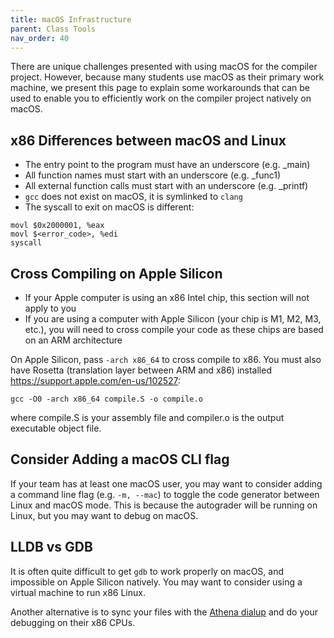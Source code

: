 ```yaml
---
title: macOS Infrastructure
parent: Class Tools
nav_order: 40
---
```

There are unique challenges presented with using macOS for the compiler project. However, because many students use macOS as their primary work machine, we present this page to explain some workarounds that can be used to enable you to efficiently work on the compiler project natively on macOS.
## x86 Differences between macOS and Linux
- The entry point to the program must have an underscore (e.g. _main)
- All function names must start with an underscore (e.g. _func1)
- All external function calls must start with an underscore (e.g. _printf)
- `gcc` does not exist on macOS, it is symlinked to `clang`
- The syscall to exit on macOS is different:

```
movl $0x2000001, %eax
movl $<error_code>, %edi
syscall
```
## Cross Compiling on Apple Silicon

- If your Apple computer is using an x86 Intel chip, this section will not apply to you
- If you are using a computer with Apple Silicon (your chip is M1, M2, M3, etc.), you will need to cross compile your code as these chips are based on an ARM architecture

On Apple Silicon, pass `-arch x86_64` to cross compile to x86. 
You must also have Rosetta (translation layer between ARM and x86) installed https://support.apple.com/en-us/102527:

```
gcc -O0 -arch x86_64 compile.S -o compile.o
```
where compile.S is your assembly file and compiler.o is the output executable object file.
## Consider Adding a macOS CLI flag

If your team has at least one macOS user, you may want to consider adding a command line flag (e.g. `-m, --mac`) to toggle the code generator between Linux and macOS mode. This is because the autograder will be running on Linux, but you may want to debug on macOS.
## LLDB vs GDB
It is often quite difficult to get `gdb` to work properly on macOS, and impossible on Apple Silicon natively. You may want to consider using a virtual machine to run x86 Linux.

Another alternative is to sync your files with the [Athena dialup](https://web.mit.edu/dialup/www/ssh.html) and do your debugging on their x86 CPUs.
